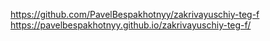 https://github.com/PavelBespakhotnyy/zakrivayuschiy-teg-f
https://pavelbespakhotnyy.github.io/zakrivayuschiy-teg-f/
